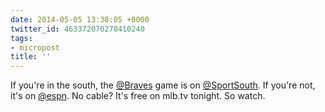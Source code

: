 ```yaml
---
date: 2014-05-05 13:38:05 +0000
twitter_id: 463372070278410240
tags:
- micropost
title: ''
---
```


If you're in the south, the [@Braves](https://twitter.com/Braves) game is on [@SportSouth](https://twitter.com/SportSouth). If you're not, it's on [@espn](https://twitter.com/espn). No cable? It's free on mlb.tv tonight. So watch.

